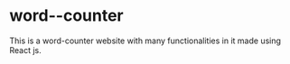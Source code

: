 # word--counter
This is a word-counter website with many functionalities in it made using React js.
